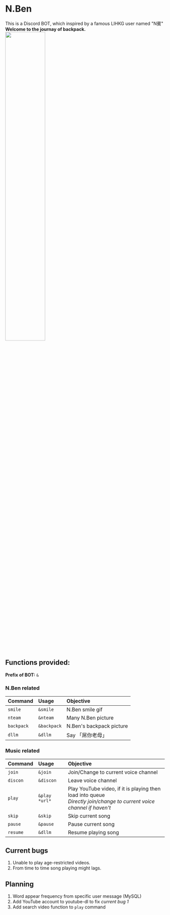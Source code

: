 # N.Ben
This is a Discord BOT, which inspired by a famous LIHKG user named "N賓"  
**Welcome to the journay of backpack.**  
<img src="https://i.imgur.com/8jXHikK.gif" width="50%">

## Functions provided:
**Prefix of BOT:** `&`
### N.Ben related
| Command | Usage | Objective |
| :---- | :----| :----|
| `smile` | `&smile` | N.Ben smile gif |
| `nteam` | `&nteam` | Many N.Ben picture |
| `backpack` | `&backpack` | N.Ben's backpack picture |
| `dllm` | `&dllm` | Say 「屌你老母」 |
### Music related
| Command | Usage | Objective |
| :---- | :----| :----|
| `join` | `&join` | Join/Change to current voice channel |
| `discon` | `&discon` | Leave voice channel |
| `play` | `&play *url*` | Play YouTube video, if it is playing then load into queue <br> *Directly join/change to current voice channel if haven't* |
| `skip` | `&skip` | Skip current song |
| `pause` | `&pause` | Pause current song |
| `resume` | `&dllm` | Resume playing song |

## Current bugs
1. Unable to play age-restricted videos.
2. From time to time song playing might lags.

## Planning
1. Word appear frequency from specific user message (MySQL)
2. Add YouTube account to youtube-dl to fix *current bug 1*
3. Add search video function to `play` command
